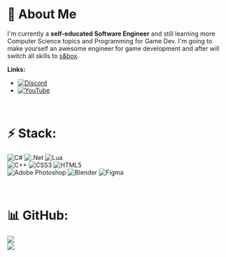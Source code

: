 # 💫 About Me
I'm currently a **self-educated Software Engineer** and still learning more Computer Science topics and Programming for Game Dev. I'm going to make yourself an awesome engineer for game development and after will switch all skills to [s&box](https://sbox.facepunch.com/news).

**Links:**
* [![Discord](https://img.shields.io/badge/Discord-%237289DA.svg?logo=discord&logoColor=white)](https://discord.gg/titanovsky)
* [![YouTube](https://img.shields.io/badge/YouTube-%23FF0000.svg?logo=YouTube&logoColor=white)](https://youtube.com/@titanovsky)

</br>

# ⚡️ Stack:
![C#](https://img.shields.io/badge/c%23-%23239120.svg?style=for-the-badge&logo=c-sharp&logoColor=white) ![.Net](https://img.shields.io/badge/.NET-5C2D91?style=for-the-badge&logo=.net&logoColor=white) ![Lua](https://img.shields.io/badge/lua-%232C2D72.svg?style=for-the-badge&logo=lua&logoColor=white)</br>
![C++](https://img.shields.io/badge/c++-%2300599C.svg?style=for-the-badge&logo=c%2B%2B&logoColor=white) ![CSS3](https://img.shields.io/badge/css3-%231572B6.svg?style=for-the-badge&logo=css3&logoColor=white) ![HTML5](https://img.shields.io/badge/html5-%23E34F26.svg?style=for-the-badge&logo=html5&logoColor=white)</br>
![Adobe Photoshop](https://img.shields.io/badge/adobe%20photoshop-%2331A8FF.svg?style=for-the-badge&logo=adobe%20photoshop&logoColor=white) ![Blender](https://img.shields.io/badge/blender-%23F5792A.svg?style=for-the-badge&logo=blender&logoColor=white) ![Figma](https://img.shields.io/badge/figma-%23F24E1E.svg?style=for-the-badge&logo=figma&logoColor=white)

</br>

# 📊 GitHub:
![](https://github-readme-stats.vercel.app/api?username=Titanovsky&theme=default&hide_border=false&include_all_commits=false&count_private=true)<br/>
![](https://github-readme-stats.vercel.app/api/top-langs/?username=Titanovsky&theme=default&hide_border=false&include_all_commits=false&count_private=true&layout=compact)
